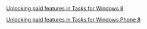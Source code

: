 [Unlocking paid features in Tasks for Windows 8](https://github.com/telerik/win8-xaml-sdk/blob/master/Tasks/Windows8.md)

[Unlocking paid features in Tasks for Windows Phone 8](https://github.com/telerik/win8-xaml-sdk/blob/master/Tasks/WindowsPhone8.md)